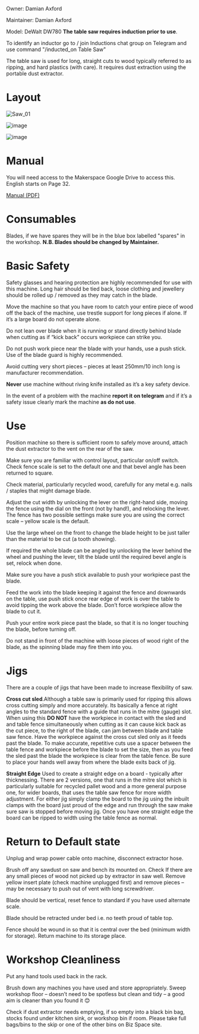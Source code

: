 Owner: Damian Axford

Maintainer: Damian Axford

Model: DeWalt DW780  **The table saw requires induction prior to use**. 

To identify an inductor go to / join Inductions chat group on Telegram and use command "/inducted_on Table Saw"

The table saw is used for long, straight cuts to wood typically referred to as ripping, and hard plastics (with care). It requires dust extraction using the portable dust extractor.

Layout
=========

![Saw_01](https://user-images.githubusercontent.com/86499131/215067361-1bcbf796-b9ec-459b-8b03-0d105cc9edb5.JPG)

![image](https://user-images.githubusercontent.com/86499131/215067142-36ef46bc-00ce-459a-b54e-48e7f08e2d9c.png)

![image](https://user-images.githubusercontent.com/86499131/215067311-de5ccd88-62db-481d-987c-3a8b57930f31.png)

Manual
===========

You will need access to the Makerspace Google Drive to access this. English starts on Page 32.

[Manual (PDF)](https://drive.google.com/drive/folders/12Satpe5N3LhT_xGcDvl7c5Mw0Ow2IBzM)

Consumables
===========

Blades, if we have spares they will be in the blue box labelled "spares" in the workshop. **N.B. Blades should be changed by Maintainer.**

Basic Safety
======


Safety glasses and hearing protection are highly recommended for use with this machine. Long hair should be tied back, loose clothing and jewellery should be rolled up / removed as they may catch in the blade. 

Move the machine so that you have room to catch your entire piece of wood off the back of the machine, use trestle support for long pieces if alone. If it’s a large board do not operate alone.

Do not lean over blade when it is running or stand directly behind blade when cutting as if “kick back” occurs workpiece can strike you.

Do not push work piece near the blade with your hands, use a push stick.
Use of the blade guard is highly recommended.

Avoid cutting very short pieces – pieces at least 250mm/10 inch long is manufacturer recommendation.

**Never** use machine without riving knife installed as it’s a key safety device.

In the event of a problem with the machine **report it on telegram** and if it’s a safety issue clearly mark the machine **as do not use**.


Use
===

Position machine so there is sufficient room to safely move around, attach the dust extractor to the vent on the rear of the saw. 

Make sure you are familiar with control layout, particular on/off switch. Check fence scale is set to the default one and that bevel angle has been returned to square. 

Check material, particularly recycled wood, carefully for any metal e.g. nails / staples that might damage blade.  

Adjust the cut width by unlocking the lever on the right-hand side, moving the fence using the dial on the front (not by hand!), and relocking the lever. The fence has two possible settings make sure you are using the correct scale – yellow scale is the default.

Use the large wheel on the front to change the blade height to be just taller than the material to be cut (a tooth showing).

If required the whole blade can be angled by unlocking the lever behind the wheel and pushing the lever, tilt the blade until the required bevel angle is set, relock when done.

Make sure you have a push stick available to push your workpiece past the blade.

Feed the work into the blade keeping it against the fence and downwards on the table, use push stick once rear edge of work is over the table to avoid tipping the work above the blade. Don’t force workpiece allow the blade to cut it.

Push your entire work piece past the blade, so that it is no longer touching the blade, before turning off.

Do not stand in front of the machine with loose pieces of wood right of the blade, as the spinning blade may fire them into you.

Jigs
=========

There are a couple of jigs that have been made to increase flexibility of saw.

**Cross cut sled**.Although a table saw is primarily used for ripping this allows cross cutting simply and more accurately. Its basically a fence at right angles to the standard fence with a guide that runs in the mitre (gauge) slot. When using this **DO NOT** have the workpiece in contact with the sled and and table fence simultaneously when cutting as it can cause kick back as the cut piece, to the right of the blade, can jam between blade and table saw fence. Have the workpiece against the cross cut sled only as it feeds past the blade. To make accurate, repetitive cuts use a spacer between the table fence and workpiece before the blade to set the size, then as you feed the sled past the blade the workpiece is clear from the table fence. Be sure to place your hands well away from where the blade exits back of jig. 

**Straight Edge** Used to create a straight edge on a board - typically after thicknessing. There are 2 versions, one that runs in the mitre slot which is particularly suitable for recycled pallet wood and a more general purpose one, for wider boards, that uses the table saw fence for more width adjustment. For either jig simply clamp the board to the jig using the inbuilt clamps with the board just proud of the edge and run through the saw make sure saw is stopped before moving jig. Once you have one straight edge the board can be ripped to width using the table fence as normal. 


Return to Default state
=======================

Unplug and wrap power cable onto machine, disconnect extractor hose.

Brush off any sawdust on saw and bench its mounted on. Check If there are any small pieces of wood not picked up by extractor in saw well. Remove yellow insert plate (check machine unplugged first) and remove pieces – may be necessary to push out of vent with long screwdriver.

Blade should be vertical, reset fence to standard if you have used alternate scale.

Blade should be retracted under bed i.e. no teeth proud of table top.

Fence should be wound in so that it is central over the bed (minimum width for storage). Return machine to its storage place.

Workshop Cleanliness
====================

Put any hand tools used back in the rack.

Brush down any machines you have used and store appropriately. Sweep workshop floor – doesn’t need to be spotless but clean and tidy – a good aim is cleaner than you found it 😊

Check if dust extractor needs emptying, if so empty into a black bin bag, stocks found under kitchen sink, or workshop bin if room.
Please take full bags/bins to the skip or one of the other bins on Biz Space site. 

